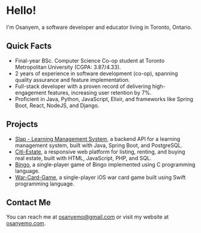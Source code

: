 # Hello!  

I'm Osanyem, a software developer and educator living in Toronto, Ontario.  

## Quick Facts  
- Final-year BSc. Computer Science Co-op student at Toronto Metropolitan University (CGPA: 3.87/4.33).  
- 2 years of experience in software development (co-op), spanning quality assurance and feature implementation.  
- Full-stack developer with a proven record of delivering high-engagement features, increasing user retention by 7%.  
- Proficient in Java, Python, JavaScript, Elixir, and frameworks like Spring Boot, React, NodeJS, and Django.  

## Projects  

- [Slap - Learning Management System](https://github.com/Osanyem/slap-backend), a backend API for a learning management system, built with Java, Spring Boot, and PostgreSQL.  
- [Citi-Estate](https://github.com/Osanyem/Citi-Estate), a responsive web platform for listing, renting, and buying real estate, built with HTML, JavaScript, PHP, and SQL.  
- [Bingo](https://github.com/Osanyem/Bingo), a single-player game of Bingo implemented using C programming language.  
- [War-Card-Game](https://github.com/Osanyem/War-Card-Game), a single-player iOS war card game built using Swift programming language.  

## Contact Me  

You can reach me at <osanyemo@gmail.com> or visit my website at [osanyemo.com](https://osanyemo.com).  

